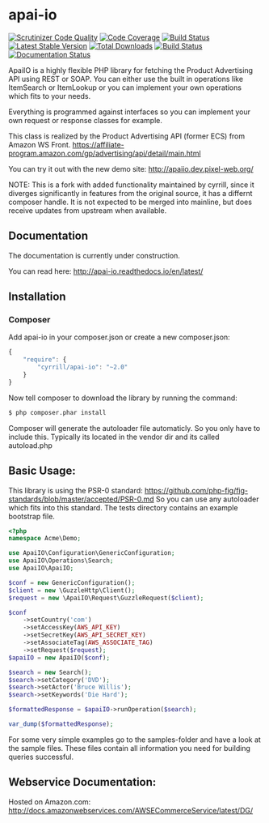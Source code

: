 # apai-io

[![Scrutinizer Code Quality](https://scrutinizer-ci.com/g/cyrrill/apai-io/badges/quality-score.png?b=master)](https://scrutinizer-ci.com/g/cyrrill/apai-io/?branch=master)
[![Code Coverage](https://scrutinizer-ci.com/g/cyrrill/apai-io/badges/coverage.png?b=master)](https://scrutinizer-ci.com/g/cyrrill/apai-io/?branch=master)
[![Build Status](https://scrutinizer-ci.com/g/cyrrill/apai-io/badges/build.png?b=master)](https://scrutinizer-ci.com/g/cyrrill/apai-io/build-status/master)
[![Latest Stable Version](https://poser.pugx.org/exeu/apai-io/v/stable.svg)](https://packagist.org/packages/exeu/apai-io) [![Total Downloads](https://poser.pugx.org/exeu/apai-io/downloads.svg)](https://packagist.org/packages/exeu/apai-io)
[![Build Status](https://travis-ci.org/cyrrill/apai-io.png?branch=master)](https://travis-ci.org/cyrrill/apai-io)
[![Documentation Status](https://readthedocs.org/projects/apai-io/badge/?version=stable)](http://apai-io.readthedocs.io/en/stable/?badge=stable)

ApaiIO is a highly flexible PHP library for fetching the Product Advertising API using REST or SOAP.
You can either use the built in operations like ItemSearch or ItemLookup or you can implement your own operations which fits to your needs.

Everything is programmed against interfaces so you can implement your own request or response classes for example.

This class is realized by the Product Advertising API (former ECS) from Amazon WS Front. https://affiliate-program.amazon.com/gp/advertising/api/detail/main.html

You can try it out with the new demo site: http://apaiio.dev.pixel-web.org/


NOTE:  This is a fork with added functionality maintained by cyrrill, since it diverges significantly in features from the original source, it has a differnt composer handle. It is not expected to be merged into mainline, but does receive updates from upstream when available.


## Documentation

The documentation is currently under construction.

You can read here: http://apai-io.readthedocs.io/en/latest/

## Installation

### Composer

Add apai-io in your composer.json or create a new composer.json:

```js
{
    "require": {
        "cyrrill/apai-io": "~2.0"
    }
}
```

Now tell composer to download the library by running the command:

``` bash
$ php composer.phar install
```

Composer will generate the autoloader file automaticly. So you only have to include this.
Typically its located in the vendor dir and its called autoload.php

## Basic Usage:
This library is using the PSR-0 standard: https://github.com/php-fig/fig-standards/blob/master/accepted/PSR-0.md
So you can use any autoloader which fits into this standard.
The tests directory contains an example bootstrap file.

``` php
<?php
namespace Acme\Demo;

use ApaiIO\Configuration\GenericConfiguration;
use ApaiIO\Operations\Search;
use ApaiIO\ApaiIO;

$conf = new GenericConfiguration();
$client = new \GuzzleHttp\Client();
$request = new \ApaiIO\Request\GuzzleRequest($client);

$conf
    ->setCountry('com')
    ->setAccessKey(AWS_API_KEY)
    ->setSecretKey(AWS_API_SECRET_KEY)
    ->setAssociateTag(AWS_ASSOCIATE_TAG)
    ->setRequest($request);
$apaiIO = new ApaiIO($conf);

$search = new Search();
$search->setCategory('DVD');
$search->setActor('Bruce Willis');
$search->setKeywords('Die Hard');

$formattedResponse = $apaiIO->runOperation($search);

var_dump($formattedResponse);
```

For some very simple examples go to the samples-folder and have a look at the sample files.
These files contain all information you need for building queries successful.

## Webservice Documentation:
Hosted on Amazon.com:
http://docs.amazonwebservices.com/AWSECommerceService/latest/DG/
